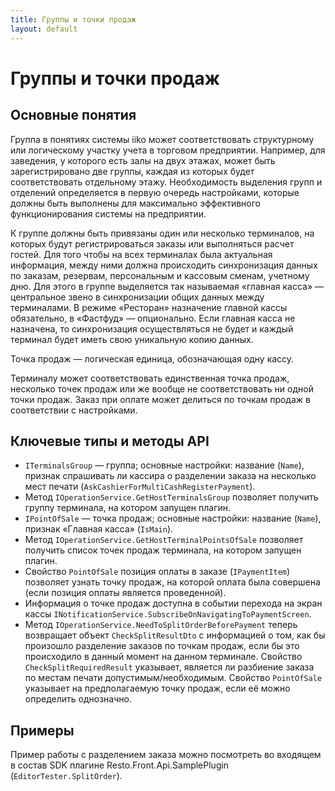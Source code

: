 ```yaml
---
title: Группы и точки продаж
layout: default
---
```

# Группы и точки продаж #

## Основные понятия ##

Группа в понятиях системы iiko может соответствовать структурному или логическому участку учета в торговом предприятии. Например, для заведения, у которого есть залы на двух этажах, может быть зарегистрировано две группы, каждая из которых будет соответствовать отдельному этажу. Необходимость выделения групп и отделений определяется в первую очередь настройками, которые должны быть выполнены для максимально эффективного функционирования системы на предприятии.

К группе должны быть привязаны один или несколько терминалов, на которых будут регистрироваться заказы или выполняться расчет гостей. Для того чтобы на всех терминалах была актуальная информация, между ними должна происходить синхронизация данных по заказам, резервам, персональным и кассовым сменам, учетному дню. Для этого в группе выделяется так называемая «главная касса» — центральное звено в синхронизации общих данных между терминалами. В режиме «Ресторан» назначение главной кассы обязательно, в «Фастфуд» — опционально. Если главная касса не назначена, то синхронизация осуществляться не будет и каждый терминал будет иметь свою уникальную копию данных.

Точка продаж — логическая единица, обозначающая одну кассу.

Терминалу может соответствовать единственная точка продаж, несколько точек продаж или же вообще не соответствовать ни одной точки продаж.
Заказ при оплате может делиться по точкам продаж в соответствии с настройками.

## Ключевые типы и методы API ##
- `ITerminalsGroup` — группа; основные настройки: название (`Name`), признак спрашивать ли кассира о разделении заказа на несколько мест печати (`AskCashierForMultiCashRegisterPayment`).
- Метод `IOperationService.GetHostTerminalsGroup` позволяет получить группу терминала, на котором запущен плагин.
- `IPointOfSale` — точка продаж; основные настройки: название (`Name`), признак «Главная касса» (`IsMain`).
- Метод `IOperationService.GetHostTerminalPointsOfSale` позволяет получить список точек продаж терминала, на котором запущен плагин.
- Свойство `PointOfSale` позиция оплаты в заказе (`IPaymentItem`) позволяет узнать точку продаж, на которой оплата была совершена (если позиция оплаты является проведенной).
- Информация о точке продаж доступна в событии перехода на экран кассы `INotificationService.SubscribeOnNavigatingToPaymentScreen`.
- Метод `IOperationService.NeedToSplitOrderBeforePayment` теперь возвращает объект `CheckSplitResultDto` с информацией о том, как бы произошло разделение заказов по точкам продаж, если бы это происходило в данный момент на данном терминале. Свойство `CheckSplitRequiredResult` указывает, является ли разбиение заказа по местам печати допустимым/необходимым. Свойство `PointOfSale` указывает на предполагаемую точку продаж, если её можно определить однозначно.

## Примеры ##
Пример работы с разделением заказа можно посмотреть во входящем в состав SDK плагине Resto.Front.Api.SamplePlugin (`EditorTester.SplitOrder`).